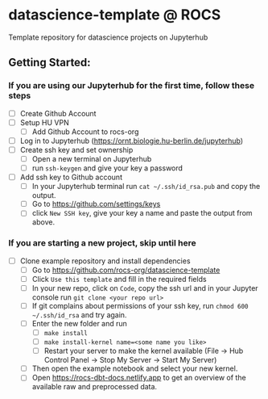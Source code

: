 # datascience-template @ ROCS
Template repository for datascience projects on Jupyterhub

## Getting Started:

### If you are using our Jupyterhub for the first time, follow these steps
* [ ] Create Github Account
* [ ] Setup HU VPN
	* [ ] Add Github Account to rocs-org
* [ ] Log in to Jupyterhub (https://ornt.biologie.hu-berlin.de/jupyterhub)
* [ ] Create ssh key and set ownership
	* [ ] Open a new terminal on Jupyterhub
	* [ ] run `ssh-keygen` and give your key a password
* [ ] Add ssh key to Github account
	* [ ] In your Jupyterhub terminal run `cat ~/.ssh/id_rsa.pub` and copy the output.
	* [ ] Go to https://github.com/settings/keys
	* [ ] click `New SSH key`, give your key a name and paste the output from above.

### If you are starting a new project, skip until here
* [ ] Clone example repository and install dependencies
	* [ ] Go to https://github.com/rocs-org/datascience-template
	* [ ] Click `Use this template` and fill in the required fields
	* [ ] In your new repo, click on `Code`, copy the ssh url and in your Jupyter console run `git clone <your repo url>`
	* [ ] If git complains about permissions of your ssh key, run `chmod 600 ~/.ssh/id_rsa` and try again.
	* [ ] Enter the new folder and run
		* [ ] `make install`
		* [ ] `make install-kernel name=<some name you like>`
		* [ ] Restart your server to make the kernel available (File -> Hub Control Panel -> Stop My Server -> Start My Server)
	* [ ] Then open the example notebook and select your new kernel.
	* [ ] Open https://rocs-dbt-docs.netlify.app to get an overview of the available raw and preprocessed data.
